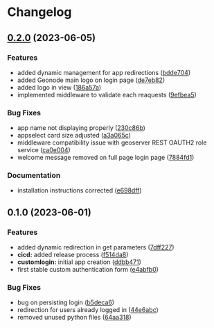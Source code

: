 # Changelog

## [0.2.0](https://github.com/phardy-egis/django-geonode-customlogin/compare/v0.1.0...v0.2.0) (2023-06-05)


### Features

* added dynamic management for app redirections ([bdde704](https://github.com/phardy-egis/django-geonode-customlogin/commit/bdde704616bfc78ea89585b42f2e7b1652728df0))
* added Geonode main logo on login page ([de7eb82](https://github.com/phardy-egis/django-geonode-customlogin/commit/de7eb823015d16259c993c6c65c5a379a5bb1b6c))
* added logo in view ([186a57a](https://github.com/phardy-egis/django-geonode-customlogin/commit/186a57a105fc11476e83254c79a7e877a2f9f960))
* implemented middleware to validate each reaquests ([9efbea5](https://github.com/phardy-egis/django-geonode-customlogin/commit/9efbea5d8608a760f7006a482d8b4ac3a784e3cf))


### Bug Fixes

* app name not displaying properly ([230c86b](https://github.com/phardy-egis/django-geonode-customlogin/commit/230c86b4a2773273663363534cec380a79d2e0ea))
* appselect card size adjusted ([a3a065c](https://github.com/phardy-egis/django-geonode-customlogin/commit/a3a065c0f9c399ba1074dcf2430d3f76a1ee6ecb))
* middleware compatibility issue with geoserver REST OAUTH2 role service ([ca0e004](https://github.com/phardy-egis/django-geonode-customlogin/commit/ca0e0041e4c5ba2e4f4cad825ca9f419d84566bf))
* welcome message removed on full page login page ([7884fd1](https://github.com/phardy-egis/django-geonode-customlogin/commit/7884fd17c1aca929bc73e564c92da692617cfa08))


### Documentation

* installation instructions corrected ([e698dff](https://github.com/phardy-egis/django-geonode-customlogin/commit/e698dff5bba0872cc657da2f86500c2ddf116659))

## 0.1.0 (2023-06-01)


### Features

* added dynamic redirection in get parameters ([7dff227](https://github.com/phardy-egis/django-geonode-customlogin/commit/7dff2277628740c73955d8b103c5f95a8ede41f3))
* **cicd:** added release process ([f514da8](https://github.com/phardy-egis/django-geonode-customlogin/commit/f514da8dfa431b5e3180e3c8786f63ac8d6ee911))
* **customlogin:** initial app creation ([ddbb471](https://github.com/phardy-egis/django-geonode-customlogin/commit/ddbb4710bf25ef51ce8e8fdb855183b994d111f3))
* first stable custom authentication form ([e4abfb0](https://github.com/phardy-egis/django-geonode-customlogin/commit/e4abfb037c3e21af4514b4e3e0c698cfa0ff4217))


### Bug Fixes

* bug on persisting login ([b5deca6](https://github.com/phardy-egis/django-geonode-customlogin/commit/b5deca645697a2626a426ad2f5931a75ef6f4fff))
* redirection for users already logged in ([44e6abc](https://github.com/phardy-egis/django-geonode-customlogin/commit/44e6abc153277b8d50131a0bb84ba38bac80ad88))
* removed unused python files ([64aa318](https://github.com/phardy-egis/django-geonode-customlogin/commit/64aa3182fbe69809ac08edcbd8ba15147606f07b))

